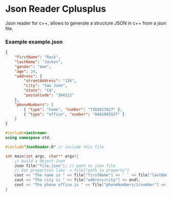 # Json Reader Cplusplus

Json reader for c++, allows to generate a structure JSON in c++ from a json file.

### Example example.json

```json
{
    "firstName": "Rack",
    "lastName": "Jackon",
    "gender": "man",
    "age": 24,
    "address": {
        "streetAddress": "126",
        "city": "San Jone",
        "state": "CA",
        "postalCode": "394221"
    },
    "phoneNumbers": [
        { "type": "home", "number": "7383627627" },
        { "type": "office", "number": "8462945527" }
    ]
}
```

```c++
#include<iostream>
using namespace std;

#include"JsonReader.h" // include this file

int main(int argc, char** argv){
    // build a Object Json
	Json file("file.json"); // path to json file
    // Get properties like -> file["path_to_property"]
    cout << "The name is " << file["firstName"] << ' ' << file["lastName"] << endl;
    cout << "The city is " << file["address/city"] << endl;
    cout << "The phone office is " << file["phoneNumbers/1/number"] << endl;
}
```
